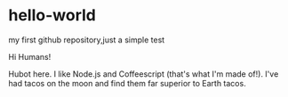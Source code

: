 # hello-world
my first github repository,just a simple test

Hi Humans!

Hubot here. I like Node.js and Coffeescript (that's what I'm made of!).
I've had tacos on the moon and find them far superior to Earth tacos.
